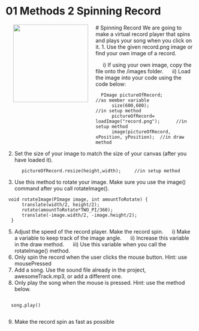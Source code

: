 # 01 Methods 2 Spinning Record


 <div id="moduleIndex">
  # Spinning Record
  <img align="left" alt="" src="./spinningRecord.png" style="width: 200.00px; height: 207.00px;  margin: 0px 20px" title=""/>
  We are going to make a virtual record player that spins and plays your song when you click on it.
  1. Use the given record.png image or find your own image of a record.

     i) If using your own image, copy the file onto the /images folder.
     ii) Load the image into your code using the code below:
  ```
	PImage pictureOfRecord;                        //as member variable
        size(600,600);                                 //in setup method
        pictureOfRecord= loadImage("record.png");      //in setup method
        image(pictureOfRecord, xPosition, yPosition);  //in draw method
```
  2. Set the size of your image to match the size of your canvas (after you have loaded it).
  ```
        pictureOfRecord.resize(height,width);     //in setup method
```
  3. Use this method to rotate your image. Make sure you use the image() command after you call rotateImage().
  ```
   void rotateImage(PImage image, int amountToRotate) {
        translate(width/2, height/2);
        rotate(amountToRotate*TWO_PI/360);
        translate(-image.width/2, -image.height/2);
    }
```
  5. Adjust the speed of the record player. Make the record spin.
     i) Make a variable to keep track of the image angle.
     ii) Increase this variable in the draw method.
     iii) Use this variable when you call the rotateImage() method.
  6. Only spin the record when the user clicks the mouse button. Hint: use mousePressed
  7. Add a song.  Use the sound file already in the project, awesomeTrack.mp3, or add a different one.
  8. Only play the song when the mouse is pressed. Hint: use the method below.
  ```

    song.play()
    
```
  9. Make the record spin as fast as possible
 </div>

